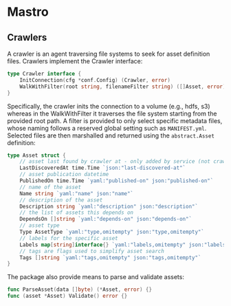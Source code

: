 # Mastro
## Crawlers
A crawler is an agent traversing file systems to seek for asset definition files.
Crawlers implement the Crawler interface:

```go
type Crawler interface {
	InitConnection(cfg *conf.Config) (Crawler, error)
	WalkWithFilter(root string, filenameFilter string) ([]Asset, error)
}
```

Specifically, the crawler inits the connection to a volume (e.g., hdfs, s3) whereas in the WalkWithFilter it traverses the file system starting from the provided root path.
A filter is provided to only select specific metadata files, whose naming follows a reserved global setting such as `MANIFEST.yml`. Selected files are then marshalled and returned using the `abstract.Asset` definition:

```go
type Asset struct {
	// asset last found by crawler at - only added by service (not crawler/manifest itself, i.e. no yaml)
	LastDiscoveredAt time.Time `json:"last-discovered-at"`
	// asset publication datetime
	PublishedOn time.Time `yaml:"published-on" json:"published-on"`
	// name of the asset
	Name string `yaml:"name" json:"name"`
	// description of the asset
	Description string `yaml:"description" json:"description"`
	// the list of assets this depends on
	DependsOn []string `yaml:"depends-on" json:"depends-on"`
	// asset type
	Type AssetType `yaml:"type,omitempty" json:"type,omitempty"`
	// labels for the specific asset
	Labels map[string]interface{} `yaml:"labels,omitempty" json:"labels,omitempty"`
	// tags are flags used to simplify asset search
	Tags []string `yaml:"tags,omitempty" json:"tags,omitempty"`
}
```

The package also provide means to parse and validate assets:
```go
func ParseAsset(data []byte) (*Asset, error) {}
func (asset *Asset) Validate() error {}
```